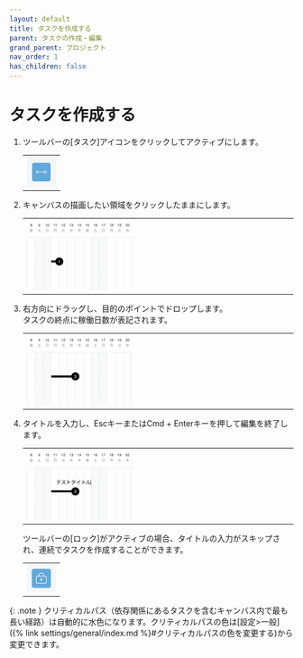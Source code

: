 ```yaml
---
layout: default
title: タスクを作成する
parent: タスクの作成・編集
grand_parent: プロジェクト
nav_order: 1
has_children: false
---
```


# タスクを作成する

1. ツールバーの[タスク]アイコンをクリックしてアクティブにします。

   <table><tr><td>
   <img src="../../assets/images/activetool-task.png" width="52px">
   </td></tr></table>

2. キャンバスの描画したい領域をクリックしたままにします。
   
   <table><tr><td>
   <img src="../../assets/images/projects/task/create-task/1.png" width="40%">
   </td></tr></table>

3. 右方向にドラッグし、目的のポイントでドロップします。  
   タスクの終点に稼働日数が表記されます。
   
   <table><tr><td>
   <img src="../../assets/images/projects/task/create-task/2.png" width="40%">
   </td></tr></table>

4. タイトルを入力し、EscキーまたはCmd + Enterキーを押して編集を終了します。
   
   <table><tr><td>
   <img src="../../assets/images/projects/task/create-task/3.png" width="40%">
   </td></tr></table>
   
   ツールバーの[ロック]がアクティブの場合、タイトルの入力がスキップされ、連続でタスクを作成することができます。
   
   <table><tr><td>
   <img src="../../assets/images/activetool-lock.png" width="52px">
   </td></tr></table>
   

{: .note }
クリティカルパス（依存関係にあるタスクを含むキャンバス内で最も長い経路）は自動的に水色になります。クリティカルパスの色は[設定>一般]({% link settings/general/index.md %}#クリティカルパスの色を変更する)から変更できます。
